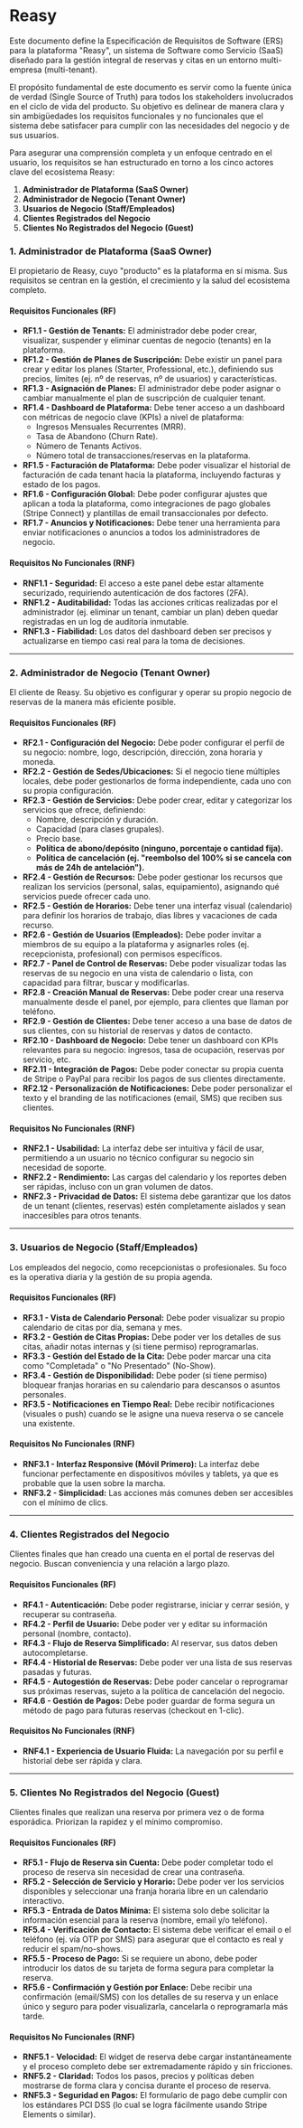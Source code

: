 # Reasy

Este documento define la Especificación de Requisitos de Software (ERS) para la plataforma "Reasy", un sistema de Software como Servicio (SaaS) diseñado para la gestión integral de reservas y citas en un entorno multi-empresa (multi-tenant).

El propósito fundamental de este documento es servir como la fuente única de verdad (Single Source of Truth) para todos los stakeholders involucrados en el ciclo de vida del producto. Su objetivo es delinear de manera clara y sin ambigüedades los requisitos funcionales y no funcionales que el sistema debe satisfacer para cumplir con las necesidades del negocio y de sus usuarios.

Para asegurar una comprensión completa y un enfoque centrado en el usuario, los requisitos se han estructurado en torno a los cinco actores clave del ecosistema Reasy:

1.  **Administrador de Plataforma (SaaS Owner)**
2.  **Administrador de Negocio (Tenant Owner)**
3.  **Usuarios de Negocio (Staff/Empleados)**
4.  **Clientes Registrados del Negocio**
5.  **Clientes No Registrados del Negocio (Guest)**


### **1. Administrador de Plataforma (SaaS Owner)**

El propietario de Reasy, cuyo "producto" es la plataforma en sí misma. Sus requisitos se centran en la gestión, el crecimiento y la salud del ecosistema completo.

#### **Requisitos Funcionales (RF)**

*   **RF1.1 - Gestión de Tenants:** El administrador debe poder crear, visualizar, suspender y eliminar cuentas de negocio (tenants) en la plataforma.
*   **RF1.2 - Gestión de Planes de Suscripción:** Debe existir un panel para crear y editar los planes (Starter, Professional, etc.), definiendo sus precios, límites (ej. nº de reservas, nº de usuarios) y características.
*   **RF1.3 - Asignación de Planes:** El administrador debe poder asignar o cambiar manualmente el plan de suscripción de cualquier tenant.
*   **RF1.4 - Dashboard de Plataforma:** Debe tener acceso a un dashboard con métricas de negocio clave (KPIs) a nivel de plataforma:
    *   Ingresos Mensuales Recurrentes (MRR).
    *   Tasa de Abandono (Churn Rate).
    *   Número de Tenants Activos.
    *   Número total de transacciones/reservas en la plataforma.
*   **RF1.5 - Facturación de Plataforma:** Debe poder visualizar el historial de facturación de cada tenant hacia la plataforma, incluyendo facturas y estado de los pagos.
*   **RF1.6 - Configuración Global:** Debe poder configurar ajustes que aplican a toda la plataforma, como integraciones de pago globales (Stripe Connect) y plantillas de email transaccionales por defecto.
*   **RF1.7 - Anuncios y Notificaciones:** Debe tener una herramienta para enviar notificaciones o anuncios a todos los administradores de negocio.

#### **Requisitos No Funcionales (RNF)**

*   **RNF1.1 - Seguridad:** El acceso a este panel debe estar altamente securizado, requiriendo autenticación de dos factores (2FA).
*   **RNF1.2 - Auditabilidad:** Todas las acciones críticas realizadas por el administrador (ej. eliminar un tenant, cambiar un plan) deben quedar registradas en un log de auditoría inmutable.
*   **RNF1.3 - Fiabilidad:** Los datos del dashboard deben ser precisos y actualizarse en tiempo casi real para la toma de decisiones.

---

### **2. Administrador de Negocio (Tenant Owner)**

El cliente de Reasy. Su objetivo es configurar y operar su propio negocio de reservas de la manera más eficiente posible.

#### **Requisitos Funcionales (RF)**

*   **RF2.1 - Configuración del Negocio:** Debe poder configurar el perfil de su negocio: nombre, logo, descripción, dirección, zona horaria y moneda.
*   **RF2.2 - Gestión de Sedes/Ubicaciones:** Si el negocio tiene múltiples locales, debe poder gestionarlos de forma independiente, cada uno con su propia configuración.
*   **RF2.3 - Gestión de Servicios:** Debe poder crear, editar y categorizar los servicios que ofrece, definiendo:
    *   Nombre, descripción y duración.
    *   Capacidad (para clases grupales).
    *   Precio base.
    *   **Política de abono/depósito (ninguno, porcentaje o cantidad fija).**
    *   **Política de cancelación (ej. "reembolso del 100% si se cancela con más de 24h de antelación").**
*   **RF2.4 - Gestión de Recursos:** Debe poder gestionar los recursos que realizan los servicios (personal, salas, equipamiento), asignando qué servicios puede ofrecer cada uno.
*   **RF2.5 - Gestión de Horarios:** Debe tener una interfaz visual (calendario) para definir los horarios de trabajo, días libres y vacaciones de cada recurso.
*   **RF2.6 - Gestión de Usuarios (Empleados):** Debe poder invitar a miembros de su equipo a la plataforma y asignarles roles (ej. recepcionista, profesional) con permisos específicos.
*   **RF2.7 - Panel de Control de Reservas:** Debe poder visualizar todas las reservas de su negocio en una vista de calendario o lista, con capacidad para filtrar, buscar y modificarlas.
*   **RF2.8 - Creación Manual de Reservas:** Debe poder crear una reserva manualmente desde el panel, por ejemplo, para clientes que llaman por teléfono.
*   **RF2.9 - Gestión de Clientes:** Debe tener acceso a una base de datos de sus clientes, con su historial de reservas y datos de contacto.
*   **RF2.10 - Dashboard de Negocio:** Debe tener un dashboard con KPIs relevantes para su negocio: ingresos, tasa de ocupación, reservas por servicio, etc.
*   **RF2.11 - Integración de Pagos:** Debe poder conectar su propia cuenta de Stripe o PayPal para recibir los pagos de sus clientes directamente.
*   **RF2.12 - Personalización de Notificaciones:** Debe poder personalizar el texto y el branding de las notificaciones (email, SMS) que reciben sus clientes.

#### **Requisitos No Funcionales (RNF)**

*   **RNF2.1 - Usabilidad:** La interfaz debe ser intuitiva y fácil de usar, permitiendo a un usuario no técnico configurar su negocio sin necesidad de soporte.
*   **RNF2.2 - Rendimiento:** Las cargas del calendario y los reportes deben ser rápidas, incluso con un gran volumen de datos.
*   **RNF2.3 - Privacidad de Datos:** El sistema debe garantizar que los datos de un tenant (clientes, reservas) estén completamente aislados y sean inaccesibles para otros tenants.

---

### **3. Usuarios de Negocio (Staff/Empleados)**

Los empleados del negocio, como recepcionistas o profesionales. Su foco es la operativa diaria y la gestión de su propia agenda.

#### **Requisitos Funcionales (RF)**

*   **RF3.1 - Vista de Calendario Personal:** Debe poder visualizar su propio calendario de citas por día, semana y mes.
*   **RF3.2 - Gestión de Citas Propias:** Debe poder ver los detalles de sus citas, añadir notas internas y (si tiene permiso) reprogramarlas.
*   **RF3.3 - Gestión del Estado de la Cita:** Debe poder marcar una cita como "Completada" o "No Presentado" (No-Show).
*   **RF3.4 - Gestión de Disponibilidad:** Debe poder (si tiene permiso) bloquear franjas horarias en su calendario para descansos o asuntos personales.
*   **RF3.5 - Notificaciones en Tiempo Real:** Debe recibir notificaciones (visuales o push) cuando se le asigne una nueva reserva o se cancele una existente.

#### **Requisitos No Funcionales (RNF)**

*   **RNF3.1 - Interfaz Responsive (Móvil Primero):** La interfaz debe funcionar perfectamente en dispositivos móviles y tablets, ya que es probable que la usen sobre la marcha.
*   **RNF3.2 - Simplicidad:** Las acciones más comunes deben ser accesibles con el mínimo de clics.

---

### **4. Clientes Registrados del Negocio**

Clientes finales que han creado una cuenta en el portal de reservas del negocio. Buscan conveniencia y una relación a largo plazo.

#### **Requisitos Funcionales (RF)**

*   **RF4.1 - Autenticación:** Debe poder registrarse, iniciar y cerrar sesión, y recuperar su contraseña.
*   **RF4.2 - Perfil de Usuario:** Debe poder ver y editar su información personal (nombre, contacto).
*   **RF4.3 - Flujo de Reserva Simplificado:** Al reservar, sus datos deben autocompletarse.
*   **RF4.4 - Historial de Reservas:** Debe poder ver una lista de sus reservas pasadas y futuras.
*   **RF4.5 - Autogestión de Reservas:** Debe poder cancelar o reprogramar sus próximas reservas, sujeto a la política de cancelación del negocio.
*   **RF4.6 - Gestión de Pagos:** Debe poder guardar de forma segura un método de pago para futuras reservas (checkout en 1-clic).

#### **Requisitos No Funcionales (RNF)**

*   **RNF4.1 - Experiencia de Usuario Fluida:** La navegación por su perfil e historial debe ser rápida y clara.

---

### **5. Clientes No Registrados del Negocio (Guest)**

Clientes finales que realizan una reserva por primera vez o de forma esporádica. Priorizan la rapidez y el mínimo compromiso.

#### **Requisitos Funcionales (RF)**

*   **RF5.1 - Flujo de Reserva sin Cuenta:** Debe poder completar todo el proceso de reserva sin necesidad de crear una contraseña.
*   **RF5.2 - Selección de Servicio y Horario:** Debe poder ver los servicios disponibles y seleccionar una franja horaria libre en un calendario interactivo.
*   **RF5.3 - Entrada de Datos Mínima:** El sistema solo debe solicitar la información esencial para la reserva (nombre, email y/o teléfono).
*   **RF5.4 - Verificación de Contacto:** El sistema debe verificar el email o el teléfono (ej. vía OTP por SMS) para asegurar que el contacto es real y reducir el spam/no-shows.
*   **RF5.5 - Proceso de Pago:** Si se requiere un abono, debe poder introducir los datos de su tarjeta de forma segura para completar la reserva.
*   **RF5.6 - Confirmación y Gestión por Enlace:** Debe recibir una confirmación (email/SMS) con los detalles de su reserva y un enlace único y seguro para poder visualizarla, cancelarla o reprogramarla más tarde.

#### **Requisitos No Funcionales (RNF)**

*   **RNF5.1 - Velocidad:** El widget de reserva debe cargar instantáneamente y el proceso completo debe ser extremadamente rápido y sin fricciones.
*   **RNF5.2 - Claridad:** Todos los pasos, precios y políticas deben mostrarse de forma clara y concisa durante el proceso de reserva.
*   **RNF5.3 - Seguridad en Pagos:** El formulario de pago debe cumplir con los estándares PCI DSS (lo cual se logra fácilmente usando Stripe Elements o similar).
